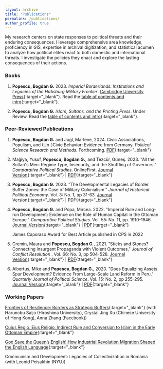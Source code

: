 ```yaml
---
layout: archive
title: "Publications"
permalink: /publications/
author_profile: true
---
```


<!-- Google tag (gtag.js) -->
<script async src="https://www.googletagmanager.com/gtag/js?id=G-7DSN63Y1JH"></script>
<script>
  window.dataLayer = window.dataLayer || [];
  function gtag(){dataLayer.push(arguments);}
  gtag('js', new Date());

  gtag('config', 'G-7DSN63Y1JH');
</script>

My research centers on state responses to political threats and their enduring consequences. I leverage comprehensive area knowledge, proficiency in GIS, expertise in archival digitization, and statistical acumen to analyze how political elites react to both domestic and international threats. I investigate the policies they enact and explore the lasting consequences of their actions.

<h3><b>Books</b></h3>

1) **Popescu, Bogdan G.** 2023. <em>Imperial Borderlands: Institutions and Legacies of the Habsburg Military Frontier</em>. [Cambridge University Press](https://www.cambridge.org/core/books/imperial-borderlands/6845856BB6A18B8B8EC2EE66B9013AAC#fndtn-information){:target="_blank"}. Read the [table of contents and intro](https://www.dropbox.com/scl/fi/npqqmzppb7fsh6m5cy5yl/Imperial-Borderlands_final_intro_comp.pdf?rlkey=af21iyb62cpkbnreiydcaqx1s&dl=0){:target="_blank"}.

2) **Popescu, Bogdan G.** <em>Islam, Sultans, and the Printing Press</em>. Under Review. Read the [table of contents and intro](https://www.dropbox.com/scl/fi/edeyisrkif33ee9yy4al4/popescu_chapter1_sample.pdf?rlkey=3bw3aw35lx2w7srgf38q3c5dw&dl=0){:target="_blank"}.

<h3><b>Peer-Reviewed Publications</b></h3>

1) **Popescu, Bogdan G.** and Jugl, Marlene, 2024. Civic Associations, Populism, and (Un-)Civic Behavior: Evidence from Germany. <em>Political Science Research and Methods</em>. Forthcoming. [PDF](https://www.dropbox.com/scl/fi/93sun7m3ssxad96c12dyh/paper_compressed.pdf?rlkey=wv17vfa6w5kj0omttqct9ucnh&dl=0){:target="_blank"}

2) Mağiya, Yusuf, **Popescu, Bogdan G.**, and Tezcür, Güneş. 2023. "All the Sultan's Men: Regime Type, Insecurity, and the Shuffling of Governors." <em>Comparative Political Studies</em>. OnlineFirst.
[Journal Version](https://doi.org/10.1177/00104140231209963){:target="_blank"} &#124;
[PDF](https://www.dropbox.com/scl/fi/qfdzysdfdd0uy60op4qyn/Turkish_Governors_2023_09_25.pdf?rlkey=wex0iaf7zvs7172jkrlibpn69&dl=0){:target="_blank"}

3) **Popescu, Bogdan G.** 2023. "The Developmental Legacies of Border Buffer Zones: the Case of Military Colonialism." <em>Journal of Historical Political Economy</em>.  Vol. 3: No. 1, pp 31-63.
[Journal Version](http://dx.doi.org/10.1561/115.00000045){:target="_blank"} &#124; [PDF](https://www.dropbox.com/scl/fi/00ojw0iwrewmtb8m09gcp/Legacies_Project_RNR_compressed.pdf?rlkey=bmlp6mb042coghp5s1ky1rvph&dl=0){:target="_blank"}

4) **Popescu, Bogdan G.** and Popa, Mircea. 2022. "Imperial Rule and Long-run Development: Evidence on the Role of Human Capital in the Ottoman Europe."  <em>Comparative Political Studies</em>. Vol. 55: No. 11, pp. 1910-1946. [Journal Version](https://journals.sagepub.com/doi/full/10.1177/00104140211060283){:target="_blank"} &#124; [PDF](https://www.dropbox.com/s/5dq2pa43xcjkvvy/Legacies_Project_RNR2_compressed.pdf?dl=0){:target="_blank"}

<ul style="list-style: none;">
 <li>James Caporaso Award for Best Article published in CPS in 2022</li>
</ul>

5) Cremin, Maura and **Popescu, Bogdan G.**, 2021. "Sticks and Stones? Connecting Insurgent Propaganda with Violent Outcomes," <em>Journal of Conflict Resolution </em>. Vol. 66: No. 3, pp 504-528. [Journal Version](https://journals.sagepub.com/doi/10.1177/00220027211027291){:target="_blank"} &#124; [PDF](https://www.dropbox.com/s/7pr3ag5y5n5f8eg/cremin_popescu_2021_sticks_and_stones_compressed.pdf?dl=0){:target="_blank"}

6) Albertus, Mike and **Popescu, Bogdan G.**, 2020. "Does Equalizing Assets Spur Development? Evidence From Large-Scale Land Reform in Peru," <em>Quarterly Journal of Political Science</em>. Vol. 15: No. 2, pp 255-295. [Journal Version](https://www.nowpublishers.com/article/Details/QJPS-19033){:target="_blank"} &#124; [PDF](https://www.dropbox.com/s/osqfwx5c464m01w/paper_and_appendix_12.2.2019_small.pdf?dl=0){:target="_blank"}


<h3><b>Working Papers</b></h3>

[Frontiers of Resilience: Borders as Strategic Buffers](https://www.dropbox.com/scl/fi/1ctq14qla4imydet8s4if/popescu_et_al_borders_paper_2023_07_25_compressed.pdf?rlkey=wgydqvatw8zs5yo3egiwk3qgx&dl=0){:target="_blank"} (with Harunobu Saijo (Hiroshima University), Crystal Jing Xu (Chinese University of Hong Kong), Anna Zhang (Facebook))

[Cuius Regio, Eius Religio: Indirect Rule and Conversion to Islam in the Early Ottoman Empire](https://www.dropbox.com/s/9gk4nym9ps6mdq0/popescu_statement_2021_10_15_compressed.pdf?dl=0){:target="_blank"}

[God Save the Queen’s English! How Industrial Revolution Migration Shaped the English Language](https://www.dropbox.com/scl/fi/lxwqka4zta43gb9vumqae/paper.pdf?rlkey=g69nodpyz99st777jdu7hbghp&dl=0){:target="_blank"}


Communism and Development: Legacies of Collectivization in Romania (with Leonid Peisakhin (NYU))

